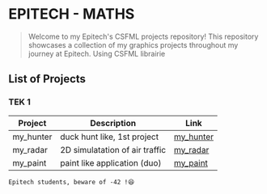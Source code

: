 # EPITECH - MATHS

> Welcome to my Epitech's CSFML projects repository!
> This repository showcases a collection of my graphics projects throughout my journey at Epitech.
> Using CSFML librairie


## List of Projects

### TEK 1

| Project | Description | Link |
| ------- | ----------- | ---- |
| my_hunter | duck hunt like, 1st project | [my_hunter](https://github.com/Leorevoir/Epitech-projects/tree/main/Tek1/CPE/my_hunter) |
| my_radar |  2D simulatation of air traffic | [my_radar](https://github.com/Leorevoir/Epitech-projects/tree/main/Tek1/CPE/my_radar) |
| my_paint | paint like application (duo) | [my_paint](https://github.com/Leorevoir/Epitech-projects/tree/main/Tek1/CPE/my_paint) |


`Epitech students, beware of -42 !😆`
